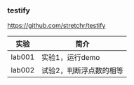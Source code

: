 ### testify
https://github.com/stretchr/testify

|实验|简介|
|---|---|
|lab001|实验1，运行demo|
|lab002|试验2，判断浮点数的相等|